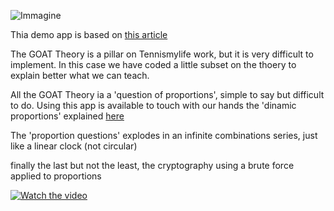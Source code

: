 ![Immagine](https://user-images.githubusercontent.com/49320517/116326863-c9bdff00-a7c5-11eb-8910-88e955f7466c.png)




Thia demo app is based on [this article](http://www.tennismylife.org/the-goat-theory-la-prima-release/) 

The GOAT Theory is a pillar on Tennismylife work, but it is very difficult to implement. In this case we have coded a little subset on the thoery to explain better what we can teach. 

All the GOAT Theory ia a 'question of proportions', simple to say but difficult to do. Using this app is available to touch with our hands the 'dinamic proportions' explained [here](http://www.tennismylife.org/the-goat-theory-una-questione-di-proporzioni/)

The 'proportion questions' explodes in an infinite combinations series, just like a linear clock (not circular) 

finally the last but not the least, the cryptography using a brute force applied to proportions

[![Watch the video](https://user-images.githubusercontent.com/49320517/116327351-e3137b00-a7c6-11eb-836f-c812dd8d5c67.jpg)](https://youtu.be/vt5fpE0bzSY)
